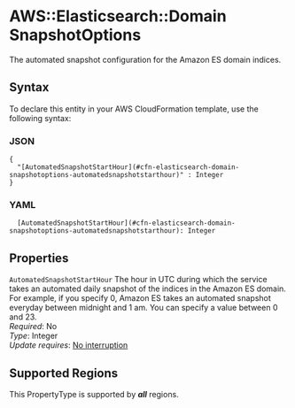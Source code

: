 # AWS::Elasticsearch::Domain SnapshotOptions<a name="aws-properties-elasticsearch-domain-snapshotoptions"></a>

The automated snapshot configuration for the Amazon ES domain indices\.

## Syntax<a name="aws-properties-elasticsearch-domain-snapshotoptions-syntax"></a>

To declare this entity in your AWS CloudFormation template, use the following syntax:

### JSON<a name="aws-properties-elasticsearch-domain-snapshotoptions-syntax.json"></a>

```
{
  "[AutomatedSnapshotStartHour](#cfn-elasticsearch-domain-snapshotoptions-automatedsnapshotstarthour)" : Integer
}
```

### YAML<a name="aws-properties-elasticsearch-domain-snapshotoptions-syntax.yaml"></a>

```
  [AutomatedSnapshotStartHour](#cfn-elasticsearch-domain-snapshotoptions-automatedsnapshotstarthour): Integer
```

## Properties<a name="aws-properties-elasticsearch-domain-snapshotoptions-properties"></a>

`AutomatedSnapshotStartHour`  <a name="cfn-elasticsearch-domain-snapshotoptions-automatedsnapshotstarthour"></a>
The hour in UTC during which the service takes an automated daily snapshot of the indices in the Amazon ES domain\. For example, if you specify 0, Amazon ES takes an automated snapshot everyday between midnight and 1 am\. You can specify a value between 0 and 23\.  
*Required*: No  
*Type*: Integer  
*Update requires*: [No interruption](https://docs.aws.amazon.com/AWSCloudFormation/latest/UserGuide/using-cfn-updating-stacks-update-behaviors.html#update-no-interrupt)

## Supported Regions

This PropertyType is supported by ***all*** regions.